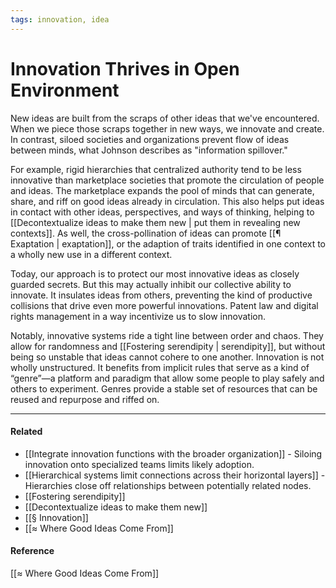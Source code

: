 ```yaml
---
tags: innovation, idea
---
```

# Innovation Thrives in Open Environment

New ideas are built from the scraps of other ideas that we've encountered. When we piece those scraps together in new ways, we innovate and create. In contrast, siloed societies and organizations prevent flow of ideas between minds, what Johnson describes as "information spillover."

For example, rigid hierarchies that centralized authority tend to be less innovative than marketplace societies that promote the circulation of people and ideas. The marketplace expands the pool of minds that can generate, share, and riff on good ideas already in circulation. This also helps put ideas in contact with other ideas, perspectives, and ways of thinking, helping to [[Decontextualize ideas to make them new | put them in revealing new contexts]]. As well, the cross-pollination of ideas can promote [[¶ Exaptation | exaptation]], or the adaption of traits identified in one context to a wholly new use in a different context.

Today, our approach is to protect our most innovative ideas as closely guarded secrets. But this may actually inhibit our collective ability to innovate. It insulates ideas from others, preventing the kind of productive collisions that drive even more powerful innovations. Patent law and digital rights management in a way incentivize us to slow innovation.

Notably, innovative systems ride a tight line between order and chaos. They allow for randomness and [[Fostering serendipity | serendipity]], but without being so unstable that ideas cannot cohere to one another. Innovation is not wholly unstructured. It benefits from implicit rules that serve as a kind of “genre”—a platform and paradigm that allow some people to play safely and others to experiment. Genres provide a stable set of resources that can be reused and repurpose and riffed on.

---

#### Related

- [[Integrate innovation functions with the broader organization]] - Siloing innovation onto specialized teams limits likely adoption.
- [[Hierarchical systems limit connections across their horizontal layers]] - Hierarchies close off relationships between potentially related nodes.
- [[Fostering serendipity]]
- [[Decontextualize ideas to make them new]]
- [[§ Innovation]]
- [[≈ Where Good Ideas Come From]]

#### Reference

[[≈ Where Good Ideas Come From]]